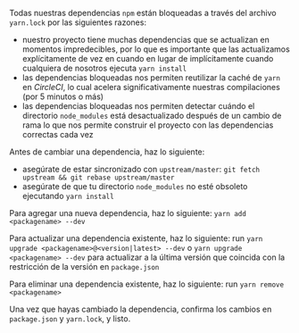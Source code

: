 Todas nuestras dependencias `npm` están bloqueadas a través del archivo `yarn.lock` por las siguientes razones:

- nuestro proyecto tiene muchas dependencias que se actualizan en momentos impredecibles, por lo que es importante que
  las actualizamos explícitamente de vez en cuando en lugar de implícitamente cuando cualquiera de nosotros ejecuta `yarn install`
- las dependencias bloqueadas nos permiten reutilizar la caché de `yarn` en *CircleCI*, lo cual acelera significativamente nuestras compilaciones
  (por 5 minutos o más)
- las dependencias bloqueadas nos permiten detectar cuándo el directorio `node_modules` está desactualizado después de un cambio de rama
  lo que nos permite construir el proyecto con las dependencias correctas cada vez

Antes de cambiar una dependencia, haz lo siguiente:

- asegúrate de estar sincronizado con `upstream/master`: `git fetch upstream && git rebase upstream/master`
- asegúrate de que tu directorio `node_modules` no esté obsoleto ejecutando `yarn install`


Para agregar una nueva dependencia, haz lo siguiente: `yarn add <packagename> --dev`

Para actualizar una dependencia existente, haz lo siguiente: run `yarn upgrade <packagename>@<version|latest> --dev`
o `yarn upgrade <packagename> --dev` para actualizar a la última versión que coincida con la restricción de la versión
en `package.json`

Para eliminar una dependencia existente, haz lo siguiente: run `yarn remove <packagename>`


Una vez que hayas cambiado la dependencia, confirma los cambios en `package.json` y `yarn.lock`, y listo.